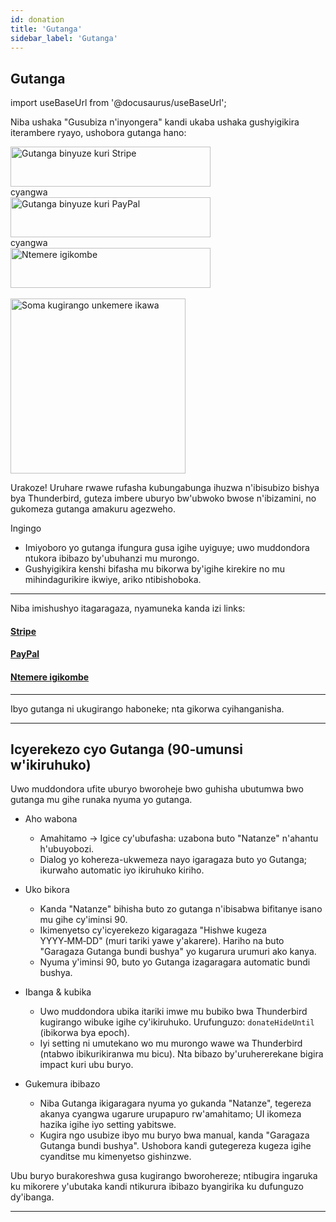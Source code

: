 ```yaml
---
id: donation
title: 'Gutanga'
sidebar_label: 'Gutanga'
---
```


## Gutanga

import useBaseUrl from '@docusaurus/useBaseUrl';

Niba ushaka "Gusubiza n'inyongera" kandi ukaba ushaka gushyigikira iterambere ryayo, ushobora gutanga hano:

<div className="donate-buttons" style={{ display: 'flex', flexDirection: 'column', alignItems: 'center', gap: '12px', margin: '12px 0' }}>
  <a href="https://buy.stripe.com/9B66oB3FDdbx2f2awK33W00" target="_blank" rel="noopener noreferrer"
     style={{ display: 'inline-block', width: '320px', maxWidth: '90vw', height: '64px' }}>
    <img src={useBaseUrl('/img/stripe-donate-button.svg')} alt="Gutanga binyuze kuri Stripe" width="320" height="64"
         style={{ width: '100%', height: '100%', objectFit: 'contain', display: 'block' }} />
  </a>
  <div style={{ opacity: 0.7, fontSize: '0.9rem' }}>cyangwa</div>
  <a href="https://www.paypal.com/donate/?hosted_button_id=L2NQXHB7FQ5FJ" target="_blank" rel="noopener noreferrer"
     style={{ display: 'inline-block', width: '320px', maxWidth: '90vw', height: '64px' }}>
    <img src={useBaseUrl('/img/paypal-donate-button.svg')} alt="Gutanga binyuze kuri PayPal" width="320" height="64"
         style={{ width: '100%', height: '100%', objectFit: 'contain', display: 'block' }} />
  </a>
  <div style={{ opacity: 0.7, fontSize: '0.9rem' }}>cyangwa</div>
  <a href="https://buymeacoffee.com/bitranox" target="_blank" rel="noopener noreferrer"
     style={{ display: 'inline-block', width: '320px', maxWidth: '90vw', height: '64px' }}>
    <img src={useBaseUrl('/img/buymeacoffee-donate-button.svg')} alt="Ntemere igikombe" width="320" height="64"
         style={{ width: '100%', height: '100%', objectFit: 'contain', display: 'block' }} />
  </a>
</div>
<br />

<div className="donate-buttons" style={{ display: 'flex', flexDirection: 'column', alignItems: 'center', gap: '12px', margin: '12px 0 28px' }}>
  <a href="https://buymeacoffee.com/bitranox" target="_blank" rel="noopener noreferrer"
     style={{ display: 'inline-block', width: '320px', maxWidth: '90vw' }}>
    <img src={useBaseUrl('/img/buy_me_a_coffee_qrcode.png')} alt="Soma kugirango unkemere ikawa"
         width="280" style={{ width: '280px', maxWidth: '100%', height: 'auto', display: 'block', margin: '0 auto' }} />
  </a>
</div>

Urakoze! Uruhare rwawe rufasha kubungabunga ihuzwa n'ibisubizo bishya bya Thunderbird, guteza imbere uburyo bw'ubwoko bwose n'ibizamini, no gukomeza gutanga amakuru agezweho.

Ingingo

- Imiyoboro yo gutanga ifungura gusa igihe uyiguye; uwo muddondora ntukora ibibazo by'ubuhanzi mu murongo.
- Gushyigikira kenshi bifasha mu bikorwa by'igihe kirekire no mu mihindagurikire ikwiye, ariko ntibishoboka.

---

Niba imishushyo itagaragaza, nyamuneka kanda izi links:

#### [Stripe](https://buy.stripe.com/9B66oB3FDdbx2f2awK33W00)

#### [PayPal](https://www.paypal.com/donate/?hosted_button_id=L2NQXHB7FQ5FJ)

#### [Ntemere igikombe](https://buymeacoffee.com/bitranox)

---

Ibyo gutanga ni ukugirango haboneke; nta gikorwa cyihanganisha.

---

## Icyerekezo cyo Gutanga (90‑umunsi w'ikiruhuko)

Uwo muddondora ufite uburyo bworoheje bwo guhisha ubutumwa bwo gutanga mu gihe runaka nyuma yo gutanga.

- Aho wabona
  - Amahitamo → Igice cy'ubufasha: uzabona buto "Natanze" n'ahantu h'ubuyobozi.
  - Dialog yo kohereza-ukwemeza nayo igaragaza buto yo Gutanga; ikurwaho automatic iyo ikiruhuko kiriho.

- Uko bikora
  - Kanda "Natanze" bihisha buto zo gutanga n'ibisabwa bifitanye isano mu gihe cy'iminsi 90.
  - Ikimenyetso cy'icyerekezo kigaragaza "Hishwe kugeza YYYY‑MM‑DD" (muri tariki yawe y'akarere). Hariho na buto "Garagaza Gutanga bundi bushya" yo kugarura urumuri ako kanya.
  - Nyuma y'iminsi 90, buto yo Gutanga izagaragara automatic bundi bushya.

- Ibanga & kubika
  - Uwo muddondora ubika itariki imwe mu bubiko bwa Thunderbird kugirango wibuke igihe cy'ikiruhuko. Urufunguzo: `donateHideUntil` (ibikorwa bya epoch).
  - Iyi setting ni umutekano wo mu murongo wawe wa Thunderbird (ntabwo ibikurikiranwa mu bicu). Nta bibazo by'uruhererekane bigira impact kuri ubu buryo.

- Gukemura ibibazo
  - Niba Gutanga ikigaragara nyuma yo gukanda "Natanze", tegereza akanya cyangwa ugarure urupapuro rw'amahitamo; UI ikomeza hazika igihe iyo setting yabitswe.
  - Kugira ngo usubize ibyo mu buryo bwa manual, kanda "Garagaza Gutanga bundi bushya". Ushobora kandi gutegereza kugeza igihe cyanditse mu kimenyetso gishinzwe.

Ubu buryo burakoreshwa gusa kugirango bworohereze; ntibugira ingaruka ku mikorere y'ubutaka kandi ntikurura ibibazo byangirika ku dufunguzo dy'ibanga.

---
